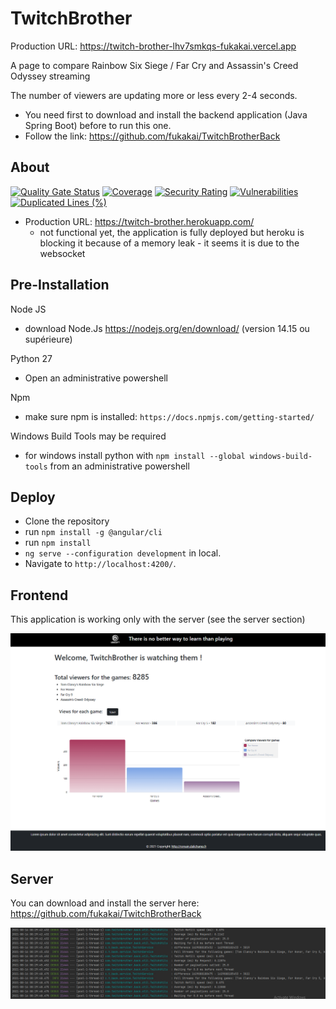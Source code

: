 # TwitchBrother

Production URL: https://twitch-brother-lhv7smkqs-fukakai.vercel.app

A page to compare Rainbow Six Siege / Far Cry and Assassin's Creed Odyssey streaming

The number of viewers are updating more or less every 2-4 seconds.

* You need first to download and install the backend application (Java Spring Boot) before to run
  this one.
* Follow the link: https://github.com/fukakai/TwitchBrotherBack

## About

[![Quality Gate Status](https://sonarcloud.io/api/project_badges/measure?project=fukakai_TwitchBrother&metric=alert_status)](https://sonarcloud.io/dashboard?id=fukakai_TwitchBrother)
[![Coverage](https://sonarcloud.io/api/project_badges/measure?project=fukakai_TwitchBrother&metric=coverage)](https://sonarcloud.io/dashboard?id=fukakai_TwitchBrother)
[![Security Rating](https://sonarcloud.io/api/project_badges/measure?project=fukakai_TwitchBrother&metric=security_rating)](https://sonarcloud.io/dashboard?id=fukakai_TwitchBrother)
[![Vulnerabilities](https://sonarcloud.io/api/project_badges/measure?project=fukakai_TwitchBrother&metric=vulnerabilities)](https://sonarcloud.io/dashboard?id=fukakai_TwitchBrother)
[![Duplicated Lines (%)](https://sonarcloud.io/api/project_badges/measure?project=fukakai_TwitchBrother&metric=duplicated_lines_density)](https://sonarcloud.io/dashboard?id=fukakai_TwitchBrother)

- Production URL: https://twitch-brother.herokuapp.com/
  - not functional yet, the application is fully deployed but heroku is blocking it because of a
    memory leak - it seems it is due to the websocket

## Pre-Installation

Node JS
- download Node.Js https://nodejs.org/en/download/ (version 14.15 ou supérieure)

Python 27
- Open an administrative powershell

Npm
  - make sure npm is installed: `https://docs.npmjs.com/getting-started/`

Windows Build Tools may be required
  - for windows install python with `npm install --global windows-build-tools` from an administrative powershell

## Deploy
- Clone the repository
- run `npm install -g @angular/cli`
- run `npm install`
- `ng serve --configuration development` in local.
- Navigate to `http://localhost:4200/`.


## Frontend

This application is working only with the server (see the server section)

![img_1.png](img_1.png)

## Server

You can download and install the server here: https://github.com/fukakai/TwitchBrotherBack

![img.png](img.png)
